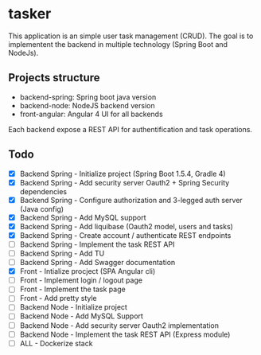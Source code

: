 # tasker
This application is an simple user task management (CRUD).
The goal is to implementent the backend in multiple technology (Spring Boot and NodeJs).


## Projects structure

 - backend-spring: Spring boot java version  
 - backend-node: NodeJS backend version
 - front-angular: Angular 4 UI for all backends 

Each backend expose a REST API for authentification and task operations.

## Todo

- [x] Backend Spring - Initialize project (Spring Boot 1.5.4, Gradle 4)
- [x] Backend Spring - Add security server Oauth2 + Spring Security dependencies
- [x] Backend Spring - Configure authorization and 3-legged auth server (Java config)
- [x] Backend Spring - Add MySQL support
- [x] Backend Spring - Add liquibase (Oauth2 model, users and tasks)
- [x] Backend Spring - Create account / authenticate REST endpoints
- [ ] Backend Spring - Implement the task REST API
- [ ] Backend Spring - Add TU
- [ ] Backend Spring - Add Swagger documentation
- [x] Front - Intialize procject (SPA Angular cli)
- [ ] Front - Implement login / logout page
- [ ] Front - Implement the task page
- [ ] Front - Add pretty style
- [ ] Backend Node -  Initialize project
- [ ] Backend Node - Add MySQL Support
- [ ] Backend Node - Add security server Oauth2 implementation
- [ ] Backend Node - Implement the task REST API (Express module)
- [ ] ALL - Dockerize stack